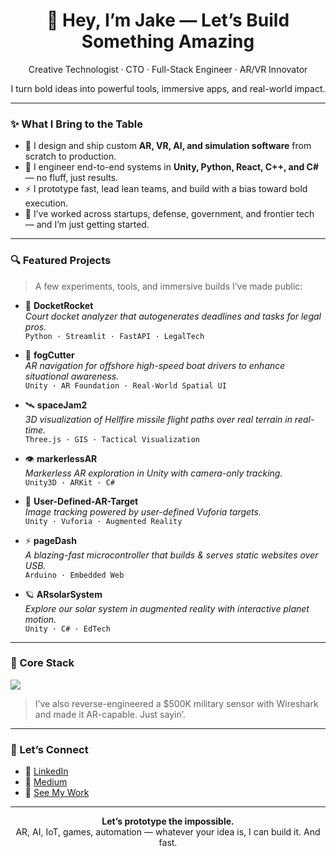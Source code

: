 <h1 align="center">🚀 Hey, I’m Jake — Let’s Build Something Amazing</h1>
<p align="center">
  Creative Technologist · CTO · Full-Stack Engineer · AR/VR Innovator
</p>
<p align="center">
  I turn bold ideas into powerful tools, immersive apps, and real-world impact.
</p>

---

### ✨ What I Bring to the Table

- 🎯 I design and ship custom **AR, VR, AI, and simulation software** from scratch to production.
- 🧰 I engineer end-to-end systems in **Unity, Python, React, C++, and C#** — no fluff, just results.
- ⚡ I prototype fast, lead lean teams, and build with a bias toward bold execution.
- 🤝 I’ve worked across startups, defense, government, and frontier tech — and I’m just getting started.

---

### 🔍 Featured Projects

> A few experiments, tools, and immersive builds I’ve made public:

- 📑 **DocketRocket**  
  _Court docket analyzer that autogenerates deadlines and tasks for legal pros._  
  `Python · Streamlit · FastAPI · LegalTech`

- 🌊 **fogCutter**  
  _AR navigation for offshore high-speed boat drivers to enhance situational awareness._  
  `Unity · AR Foundation · Real-World Spatial UI`

- 🛰️ **spaceJam2**  
  _3D visualization of Hellfire missile flight paths over real terrain in real-time._  
  `Three.js · GIS · Tactical Visualization`

- 👁️ **markerlessAR**  
  _Markerless AR exploration in Unity with camera-only tracking._  
  `Unity3D · ARKit · C#`

- 🧠 **User-Defined-AR-Target**  
  _Image tracking powered by user-defined Vuforia targets._  
  `Unity · Vuforia · Augmented Reality`

- ⚡ **pageDash**  
  _A blazing-fast microcontroller that builds & serves static websites over USB._  
  `Arduino · Embedded Web`

- 🪐 **ARsolarSystem**  
  _Explore our solar system in augmented reality with interactive planet motion._  
  `Unity · C# · EdTech`

---

### 🧠 Core Stack

<p>
  <img src="https://skillicons.dev/icons?i=unity,python,react,cpp,arduino,threejs,tailwind,figma,django,nextjs,opencv,tensorflow,solidity,aws" />
</p>

> I’ve also reverse-engineered a $500K military sensor with Wireshark and made it AR-capable. Just sayin’.

---

### 🤝 Let’s Connect

- 🔗 [LinkedIn](https://linkedin.com/in/jakepriddy)
- 📖 [Medium](https://medium.com/@0xJake)
- 💼 [See My Work](https://github.com/jakep84?tab=repositories)

---

<p align="center">
  <strong>Let’s prototype the impossible.</strong><br/>
  AR, AI, IoT, games, automation — whatever your idea is, I can build it. And fast.
</p>
